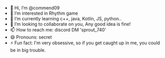 - 👋 Hi, I’m @commend09
- 👀 I’m interested in Rhythm game
- 🌱 I’m currently learning c++, java, Kotlin, JS, python..
- 💞️ I’m looking to collaborate on you, Any good idea is fine!
- 📫 How to reach me: discord DM 'sprout_740'
- 😄 Pronouns: secret
- ⚡ Fun fact: I'm very obsessive, so if you get caught up in me, you could be in big trouble.

<!---
commend09/commend09 is a ✨ special ✨ repository because its `README.md` (this file) appears on your GitHub profile.
You can click the Preview link to take a look at your changes.
--->
